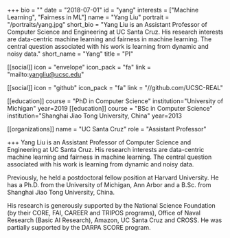 +++
bio = ""
date = "2018-07-01"
id = "yang"
interests = ["Machine Learning", "Fairness in ML"]
name = "Yang Liu"
portrait = "/portraits/yang.jpg"
short_bio = "Yang Liu is an Assistant Professor of Computer Science and Engineering at UC Santa Cruz. His research interests are data-centric machine learning and fairness in machine learning. The central question associated with his work is learning from dynamic and noisy data."
short_name = "Yang"
title = "PI"

[[social]]
    icon = "envelope"
    icon_pack = "fa"
    link = "mailto:yangliu@ucsc.edu"

[[social]]
    icon = "github"
    icon_pack = "fa"
    link = "//github.com/UCSC-REAL"
    

[[education]]
    course = "PhD in Computer Science"
    institution="University of Michigan"
    year=2019
[[education]]
    course = "BSc in Computer Science"
    institution="Shanghai Jiao Tong University, China"
    year=2013

[[organizations]]
    name = "UC Santa Cruz"
    role = "Assistant Professor"

+++
Yang Liu is an Assistant Professor of Computer Science and Engineering at UC Santa Cruz. His research interests are data-centric machine learning and fairness in machine learning. The central question associated with his work is learning from dynamic and noisy data.

Previously, he held a postdoctoral fellow position at Harvard University. He has a Ph.D. from the University of Michigan, Ann Arbor and a B.Sc. from Shanghai Jiao Tong University, China.

His research is generously supported by the National Science Foundation (by their CORE, FAI, CAREER and TRIPOS programs), Office of Naval Research (Basic AI Research), Amazon, UC Santa Cruz and CROSS. He was partially supported by the DARPA SCORE program.

